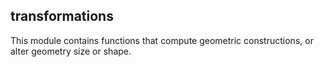 ## transformations

<div class="badges"><div class="core"></div></div>

This module contains functions that compute geometric constructions, or alter geometry size or shape.
